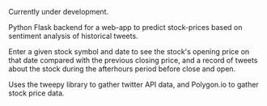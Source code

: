 Currently under development.

Python Flask backend for a web-app to predict stock-prices based on sentiment analysis of historical tweets.

Enter a given stock symbol and date to see the stock's opening price on that date compared with the previous closing price, and a record of tweets about the stock during the afterhours period before close and open.

Uses the tweepy library to gather twitter API data, and Polygon.io to gather stock price data.